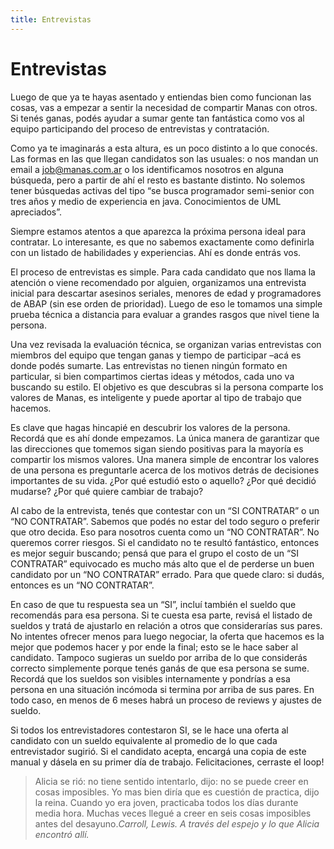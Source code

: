 ```yaml
---
title: Entrevistas
---
```

# Entrevistas

Luego de que ya te hayas asentado y entiendas bien como funcionan las cosas, vas a empezar a sentir la necesidad de compartir Manas con otros. Si tenés ganas, podés ayudar a sumar gente tan fantástica como vos al equipo participando del proceso de entrevistas y contratación.

Como ya te imaginarás a esta altura, es un poco distinto a lo que conocés. Las formas en las que llegan candidatos son las usuales: o nos mandan un email a [job@manas.com.ar](mailto:job@manas.com.ar) o los identificamos nosotros en alguna búsqueda, pero a partir de ahí el resto es bastante distinto. No solemos tener búsquedas activas del tipo “se busca programador semi-senior con tres años y medio de experiencia en java. Conocimientos de UML apreciados”.

Siempre estamos atentos a que aparezca la próxima persona ideal para contratar. Lo interesante, es que no sabemos exactamente como definirla con un listado de habilidades y experiencias. Ahí es donde entrás vos.

El proceso de entrevistas es simple. Para cada candidato que nos llama la atención o viene recomendado por alguien, organizamos una entrevista inicial para descartar asesinos seriales, menores de edad y programadores de ABAP (sin ese orden de prioridad). Luego de eso le tomamos una simple prueba técnica a distancia para evaluar a grandes rasgos que nivel tiene la persona.

Una vez revisada la evaluación técnica, se organizan varias entrevistas con miembros del equipo que tengan ganas y tiempo de participar –acá es donde podés sumarte. Las entrevistas no tienen ningún formato en particular, si bien compartimos ciertas ideas y métodos, cada uno va buscando su estilo. El objetivo es que descubras si la persona comparte los valores de Manas, es inteligente y puede aportar al tipo de trabajo que hacemos.

Es clave que hagas hincapié en descubrir los valores de la persona. Recordá que es ahí donde empezamos. La única manera de garantizar que las direcciones que tomemos sigan siendo positivas para la mayoría es compartir los mismos valores. Una manera simple de encontrar los valores de una persona es preguntarle acerca de los motivos detrás de decisiones importantes de su vida. ¿Por qué estudió esto o aquello? ¿Por qué decidió mudarse? ¿Por qué quiere cambiar de trabajo?

Al cabo de la entrevista, tenés que contestar con un “SI CONTRATAR” o un “NO CONTRATAR”. Sabemos que podés no estar del todo seguro o preferir que otro decida. Eso para nosotros cuenta como un “NO CONTRATAR”. No queremos correr riesgos. Si el candidato no te resultó fantástico, entonces es mejor seguir buscando; pensá que para el grupo el costo de un “SI CONTRATAR” equivocado es mucho más alto que el de perderse un buen candidato por un “NO CONTRATAR” errado. Para que quede claro: si dudás, entonces es un “NO CONTRATAR”.

En caso de que tu respuesta sea un “SI”, incluí también el sueldo que recomendás para esa persona. Si te cuesta esa parte, revisá el listado de sueldos y tratá de ajustarlo en relación a otros que considerarías sus pares. No intentes ofrecer menos para luego negociar, la oferta que hacemos es la mejor que podemos hacer y por ende la final; esto se le hace saber al candidato. Tampoco sugieras un sueldo por arriba de lo que considerás correcto simplemente porque tenés ganás de que esa persona se sume. Recordá que los sueldos son visibles internamente y pondrías a esa persona en una situación incómoda si termina por arriba de sus pares. En todo caso, en menos de 6 meses habrá un proceso de reviews y ajustes de sueldo.

Si todos los entrevistadores contestaron SI, se le hace una oferta al candidato con un sueldo equivalente al promedio de lo que cada entrevistador sugirió. Si el candidato acepta, encargá una copia de este manual y dásela en su primer día de trabajo. Felicitaciones, cerraste el loop!

> Alicia se rió: no tiene sentido intentarlo, dijo: no se puede creer en cosas imposibles. Yo mas bien diría que es cuestión de practica, dijo la reina. Cuando yo era joven, practicaba todos los días durante media hora. Muchas veces llegué a creer en seis cosas imposibles antes del desayuno.<cite>Carroll, Lewis. A través del espejo y lo que Alicia encontró allí.</cite>
